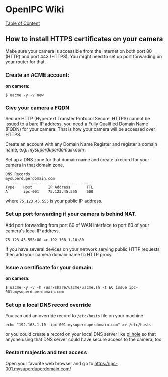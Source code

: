 # OpenIPC Wiki
[Table of Content](../index.md)

How to install HTTPS certificates on your camera
------------------------------------------------

Make sure your camera is accessible from the Internet on both port 80 (HTTP)
and port 443 (HTTPS). You might need to set up port forwarding on your router
for that.

### Create an ACME account:

__on camera:__
```console
$ uacme -y -v new
```

### Give your camera a FQDN

Secure HTTP (Hypertext Transfer Protocol Secure, HTTPS) cannot be issued to a bare IP address,
you need a Fully Qualified Domain Name (FQDN) for your camera. That is how your camera will
be accessed over HTTPS.

Create an account with any Domain Name Register and register a domain name, e.g. _mysuperduperdomain.com_.

Set up a DNS zone for that domain name and create a record for your camera in that domain zone.
```
DNS Records
mysuperduperdomain.com
---------------------------------------
Type    Host       IP Address       TTL
A       ipc-001    75.123.45.555    600
```
where `75.123.45.555` is your public IP address.

### Set up port forwarding if your camera is behind NAT.

Add port forwarding from port 80 of WAN interface to port 80 of your camera's local IP address.

```
75.123.45.555:80 => 192.168.1.10:80
```

If you have several devices on your network serving public HTTP requests then add your
camera domain name to HTTP proxy.

### Issue a certificate for your domain:

__on camera__:
```console
$ uacme -y -v -h /usr/share/uacme/uacme.sh -t EC issue ipc-001.mysuperduperdomain.com
```

### Set up a local DNS record override

You can add an override record to `/etc/hosts` file on your machine
```
echo "192.168.1.10  ipc-001.mysuperduperdomain.com" >> /etc/hosts
```
or you could create a record on your local DNS server like [pi.hole](https://pi-hole.net/)
so that anyone using that DNS server could have secure access to the camera, too.

### Restart majestic and test access

Open your favorite web browser and go to https://ipc-001.mysuperduperdomain.com/
